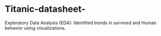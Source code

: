 # Titanic-datasheet-
Exploratory Data Analysis (EDA): Identified trends in survived  and Human behavior using visualizations.
